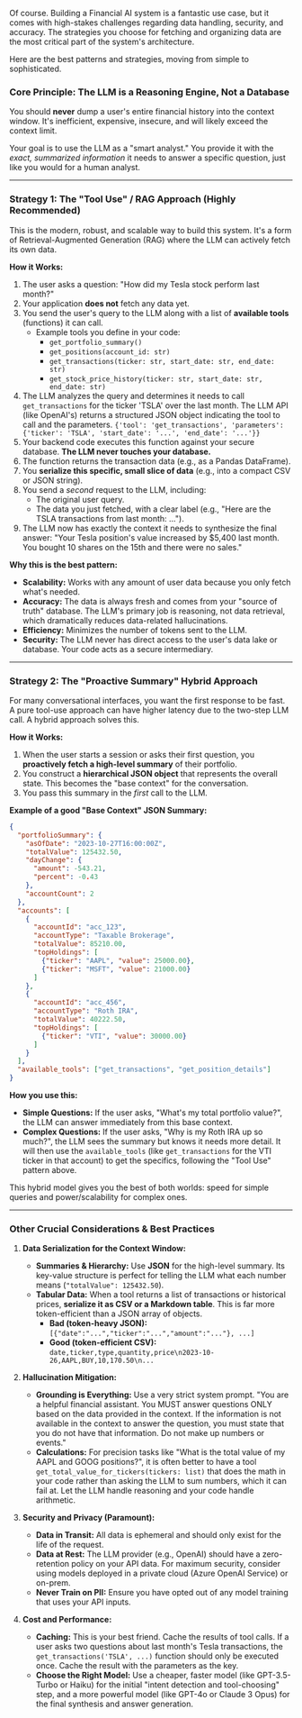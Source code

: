 Of course. Building a Financial AI system is a fantastic use case, but it comes with high-stakes challenges regarding data handling, security, and accuracy. The strategies you choose for fetching and organizing data are the most critical part of the system's architecture.

Here are the best patterns and strategies, moving from simple to sophisticated.

### Core Principle: The LLM is a Reasoning Engine, Not a Database

You should **never** dump a user's entire financial history into the context window. It's inefficient, expensive, insecure, and will likely exceed the context limit.

Your goal is to use the LLM as a "smart analyst." You provide it with the *exact, summarized information* it needs to answer a specific question, just like you would for a human analyst.

---

### Strategy 1: The "Tool Use" / RAG Approach (Highly Recommended)

This is the modern, robust, and scalable way to build this system. It's a form of Retrieval-Augmented Generation (RAG) where the LLM can actively fetch its own data.

**How it Works:**

1.  The user asks a question: "How did my Tesla stock perform last month?"
2.  Your application **does not** fetch any data yet.
3.  You send the user's query to the LLM along with a list of **available tools** (functions) it can call.
    *   Example tools you define in your code:
        *   `get_portfolio_summary()`
        *   `get_positions(account_id: str)`
        *   `get_transactions(ticker: str, start_date: str, end_date: str)`
        *   `get_stock_price_history(ticker: str, start_date: str, end_date: str)`
4.  The LLM analyzes the query and determines it needs to call `get_transactions` for the ticker 'TSLA' over the last month. The LLM API (like OpenAI's) returns a structured JSON object indicating the tool to call and the parameters. `{'tool': 'get_transactions', 'parameters': {'ticker': 'TSLA', 'start_date': '...', 'end_date': '...'}}`
5.  Your backend code executes this function against your secure database. **The LLM never touches your database.**
6.  The function returns the transaction data (e.g., as a Pandas DataFrame).
7.  You **serialize this specific, small slice of data** (e.g., into a compact CSV or JSON string).
8.  You send a *second* request to the LLM, including:
    *   The original user query.
    *   The data you just fetched, with a clear label (e.g., "Here are the TSLA transactions from last month: ...").
9.  The LLM now has exactly the context it needs to synthesize the final answer: "Your Tesla position's value increased by $5,400 last month. You bought 10 shares on the 15th and there were no sales."

**Why this is the best pattern:**

*   **Scalability:** Works with any amount of user data because you only fetch what's needed.
*   **Accuracy:** The data is always fresh and comes from your "source of truth" database. The LLM's primary job is reasoning, not data retrieval, which dramatically reduces data-related hallucinations.
*   **Efficiency:** Minimizes the number of tokens sent to the LLM.
*   **Security:** The LLM never has direct access to the user's data lake or database. Your code acts as a secure intermediary.

---

### Strategy 2: The "Proactive Summary" Hybrid Approach

For many conversational interfaces, you want the first response to be fast. A pure tool-use approach can have higher latency due to the two-step LLM call. A hybrid approach solves this.

**How it Works:**

1.  When the user starts a session or asks their first question, you **proactively fetch a high-level summary** of their portfolio.
2.  You construct a **hierarchical JSON object** that represents the overall state. This becomes the "base context" for the conversation.
3.  You pass this summary in the *first* call to the LLM.

**Example of a good "Base Context" JSON Summary:**

```json
{
  "portfolioSummary": {
    "asOfDate": "2023-10-27T16:00:00Z",
    "totalValue": 125432.50,
    "dayChange": {
      "amount": -543.21,
      "percent": -0.43
    },
    "accountCount": 2
  },
  "accounts": [
    {
      "accountId": "acc_123",
      "accountType": "Taxable Brokerage",
      "totalValue": 85210.00,
      "topHoldings": [
        {"ticker": "AAPL", "value": 25000.00},
        {"ticker": "MSFT", "value": 21000.00}
      ]
    },
    {
      "accountId": "acc_456",
      "accountType": "Roth IRA",
      "totalValue": 40222.50,
      "topHoldings": [
        {"ticker": "VTI", "value": 30000.00}
      ]
    }
  ],
  "available_tools": ["get_transactions", "get_position_details"]
}
```

**How you use this:**

*   **Simple Questions:** If the user asks, "What's my total portfolio value?", the LLM can answer immediately from this base context.
*   **Complex Questions:** If the user asks, "Why is my Roth IRA up so much?", the LLM sees the summary but knows it needs more detail. It will then use the `available_tools` (like `get_transactions` for the VTI ticker in that account) to get the specifics, following the "Tool Use" pattern above.

This hybrid model gives you the best of both worlds: speed for simple queries and power/scalability for complex ones.

---

### Other Crucial Considerations & Best Practices

1.  **Data Serialization for the Context Window:**
    *   **Summaries & Hierarchy:** Use **JSON** for the high-level summary. Its key-value structure is perfect for telling the LLM what each number means (`"totalValue": 125432.50`).
    *   **Tabular Data:** When a tool returns a list of transactions or historical prices, **serialize it as CSV or a Markdown table**. This is far more token-efficient than a JSON array of objects.
        *   **Bad (token-heavy JSON):** `[{"date":"...","ticker":"...","amount":"..."}, ...]`
        *   **Good (token-efficient CSV):** `date,ticker,type,quantity,price\n2023-10-26,AAPL,BUY,10,170.50\n...`

2.  **Hallucination Mitigation:**
    *   **Grounding is Everything:** Use a very strict system prompt. "You are a helpful financial assistant. You MUST answer questions ONLY based on the data provided in the context. If the information is not available in the context to answer the question, you must state that you do not have that information. Do not make up numbers or events."
    *   **Calculations:** For precision tasks like "What is the total value of my AAPL and GOOG positions?", it is often better to have a tool `get_total_value_for_tickers(tickers: list)` that does the math in your code rather than asking the LLM to sum numbers, which it can fail at. Let the LLM handle reasoning and your code handle arithmetic.

3.  **Security and Privacy (Paramount):**
    *   **Data in Transit:** All data is ephemeral and should only exist for the life of the request.
    *   **Data at Rest:** The LLM provider (e.g., OpenAI) should have a zero-retention policy on your API data. For maximum security, consider using models deployed in a private cloud (Azure OpenAI Service) or on-prem.
    *   **Never Train on PII:** Ensure you have opted out of any model training that uses your API inputs.

4.  **Cost and Performance:**
    *   **Caching:** This is your best friend. Cache the results of tool calls. If a user asks two questions about last month's Tesla transactions, the `get_transactions('TSLA', ...)` function should only be executed once. Cache the result with the parameters as the key.
    *   **Choose the Right Model:** Use a cheaper, faster model (like GPT-3.5-Turbo or Haiku) for the initial "intent detection and tool-choosing" step, and a more powerful model (like GPT-4o or Claude 3 Opus) for the final synthesis and answer generation.